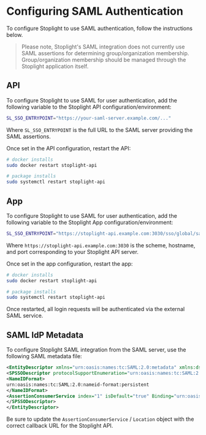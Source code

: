 # Configuring SAML Authentication

To configure Stoplight to use SAML authentication, follow the instructions
below.

> Please note, Stoplight's SAML integration does not currently use
> SAML assertions for determining group/organization
> membership. Group/organization membership should be managed through
> the Stoplight application itself.

## API

To configure Stoplight to use SAML for user authentication, add the following
variable to the Stoplight API configuration/environment:

```bash
SL_SSO_ENTRYPOINT="https://your-saml-server.example.com/..."
```

Where `SL_SSO_ENTRYPOINT` is the full URL to the SAML server providing
the SAML assertions.

Once set in the API configuration, restart the API:

```bash
# docker installs
sudo docker restart stoplight-api

# package installs
sudo systemctl restart stoplight-api
```

## App

To configure Stoplight to use SAML for user authentication, add the following
variable to the Stoplight App configuration/environment:

```bash
SL_SSO_ENTRYPOINT="https://stoplight-api.example.com:3030/sso/global/saml/login"
```

Where `https://stoplight-api.example.com:3030` is the scheme, hostname, and port
corresponding to your Stoplight API server.

Once set in the app configuration, restart the app:

```bash
# docker installs
sudo docker restart stoplight-api

# package installs
sudo systemctl restart stoplight-api
```

Once restarted, all login requests will be authenticated via the
external SAML service.

## SAML IdP Metadata

To configure Stoplight SAML integration from the SAML server, use the following SAML metadata file:

```xml
<EntityDescriptor xmlns="urn:oasis:names:tc:SAML:2.0:metadata" xmlns:ds="http://www.w3.org/2000/09/xmldsig#" entityID="stoplight" ID="stoplight">
<SPSSODescriptor protocolSupportEnumeration="urn:oasis:names:tc:SAML:2.0:protocol">
<NameIDFormat>
urn:oasis:names:tc:SAML:2.0:nameid-format:persistent
</NameIDFormat>
<AssertionConsumerService index="1" isDefault="true" Binding="urn:oasis:names:tc:SAML:2.0:bindings:HTTP-POST" Location="https://stoplight-api.internal.example.com/sso/global/saml/callback"/>
</SPSSODescriptor>
</EntityDescriptor>
```

Be sure to update the `AssertionConsumerService` / `Location` object
with the correct callback URL for the Stoplight API.
